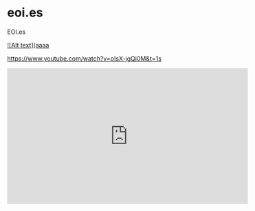 # eoi.es
EOI.es

[![Alt text](aaaa](https://www.youtube.com/watch?v=oIsX-jgQi0M&t=1s)



https://www.youtube.com/watch?v=oIsX-jgQi0M&t=1s


<iframe width="560" height="315" src="https://www.youtube.com/embed/oIsX-jgQi0M" frameborder="0" allow="autoplay; encrypted-media" allowfullscreen></iframe>
